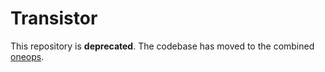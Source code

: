 # Transistor

This repository is __deprecated__. The codebase has moved to the combined [oneops](https://github.com/oneops/oneops).
